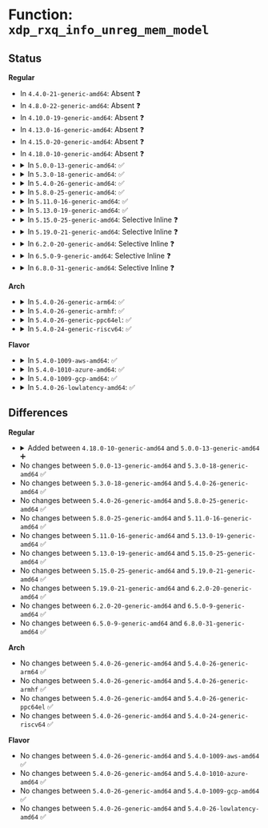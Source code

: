# Function: <code>xdp_rxq_info_unreg_mem_model</code>

## Status
<b>Regular</b>
<ul>
<li>
In <code>4.4.0-21-generic-amd64</code>: Absent ❓
</li>
<li>
In <code>4.8.0-22-generic-amd64</code>: Absent ❓
</li>
<li>
In <code>4.10.0-19-generic-amd64</code>: Absent ❓
</li>
<li>
In <code>4.13.0-16-generic-amd64</code>: Absent ❓
</li>
<li>
In <code>4.15.0-20-generic-amd64</code>: Absent ❓
</li>
<li>
In <code>4.18.0-10-generic-amd64</code>: Absent ❓
</li>
<li>
<details>
<summary>In <code>5.0.0-13-generic-amd64</code>: ✅</summary>

```c
void xdp_rxq_info_unreg_mem_model(struct xdp_rxq_info * xdp_rxq)
```

```json
{
  "name": "xdp_rxq_info_unreg_mem_model",
  "collision_type": "Unique Global",
  "inline_type": "No",
  "funcs": [
    {
      "addr": 18446744071588158640,
      "name": "xdp_rxq_info_unreg_mem_model",
      "external": true,
      "loc": "net/core/xdp.c:97",
      "file": "net/core/xdp.c",
      "inline": "seen, unknown",
      "caller_inline": [],
      "caller_func": [
        "net/core/xdp.c:xdp_rxq_info_unreg"
      ]
    }
  ],
  "symbols": [
    {
      "addr": 18446744071588158640,
      "name": "xdp_rxq_info_unreg_mem_model",
      "section": ".text",
      "bind": "STB_GLOBAL",
      "size": 649
    }
  ]
}
```
</details>
</li>
<li>
<details>
<summary>In <code>5.3.0-18-generic-amd64</code>: ✅</summary>

```c
void xdp_rxq_info_unreg_mem_model(struct xdp_rxq_info * xdp_rxq)
```

```json
{
  "name": "xdp_rxq_info_unreg_mem_model",
  "collision_type": "Unique Global",
  "inline_type": "No",
  "funcs": [
    {
      "addr": 18446744071588481904,
      "name": "xdp_rxq_info_unreg_mem_model",
      "external": true,
      "loc": "net/core/xdp.c:146",
      "file": "net/core/xdp.c",
      "inline": "seen, unknown",
      "caller_inline": [],
      "caller_func": [
        "net/core/xdp.c:xdp_rxq_info_unreg"
      ]
    }
  ],
  "symbols": [
    {
      "addr": 18446744071588481904,
      "name": "xdp_rxq_info_unreg_mem_model",
      "section": ".text",
      "bind": "STB_GLOBAL",
      "size": 511
    }
  ]
}
```
</details>
</li>
<li>
<details>
<summary>In <code>5.4.0-26-generic-amd64</code>: ✅</summary>

```c
void xdp_rxq_info_unreg_mem_model(struct xdp_rxq_info * xdp_rxq)
```

```json
{
  "name": "xdp_rxq_info_unreg_mem_model",
  "collision_type": "Unique Global",
  "inline_type": "No",
  "funcs": [
    {
      "addr": 18446744071588687552,
      "name": "xdp_rxq_info_unreg_mem_model",
      "external": true,
      "loc": "net/core/xdp.c:137",
      "file": "net/core/xdp.c",
      "inline": "seen, unknown",
      "caller_inline": [],
      "caller_func": [
        "net/core/xdp.c:xdp_rxq_info_unreg"
      ]
    }
  ],
  "symbols": [
    {
      "addr": 18446744071588687552,
      "name": "xdp_rxq_info_unreg_mem_model",
      "section": ".text",
      "bind": "STB_GLOBAL",
      "size": 350
    }
  ]
}
```
</details>
</li>
<li>
<details>
<summary>In <code>5.8.0-25-generic-amd64</code>: ✅</summary>

```c
void xdp_rxq_info_unreg_mem_model(struct xdp_rxq_info * xdp_rxq)
```

```json
{
  "name": "xdp_rxq_info_unreg_mem_model",
  "collision_type": "Unique Global",
  "inline_type": "No",
  "funcs": [
    {
      "addr": 18446744071589551056,
      "name": "xdp_rxq_info_unreg_mem_model",
      "external": true,
      "loc": "net/core/xdp.c:113",
      "file": "net/core/xdp.c",
      "inline": "seen, unknown",
      "caller_inline": [],
      "caller_func": [
        "net/core/xdp.c:xdp_rxq_info_unreg"
      ]
    }
  ],
  "symbols": [
    {
      "addr": 18446744071589551056,
      "name": "xdp_rxq_info_unreg_mem_model",
      "section": ".text",
      "bind": "STB_GLOBAL",
      "size": 133
    }
  ]
}
```
</details>
</li>
<li>
<details>
<summary>In <code>5.11.0-16-generic-amd64</code>: ✅</summary>

```c
void xdp_rxq_info_unreg_mem_model(struct xdp_rxq_info * xdp_rxq)
```

```json
{
  "name": "xdp_rxq_info_unreg_mem_model",
  "collision_type": "Unique Global",
  "inline_type": "No",
  "funcs": [
    {
      "addr": 18446744071589559808,
      "name": "xdp_rxq_info_unreg_mem_model",
      "external": true,
      "loc": "net/core/xdp.c:113",
      "file": "net/core/xdp.c",
      "inline": "seen, unknown",
      "caller_inline": [],
      "caller_func": [
        "net/core/xdp.c:xdp_rxq_info_unreg"
      ]
    }
  ],
  "symbols": [
    {
      "addr": 18446744071589559808,
      "name": "xdp_rxq_info_unreg_mem_model",
      "section": ".text",
      "bind": "STB_GLOBAL",
      "size": 118
    }
  ]
}
```
</details>
</li>
<li>
<details>
<summary>In <code>5.13.0-19-generic-amd64</code>: ✅</summary>

```c
void xdp_rxq_info_unreg_mem_model(struct xdp_rxq_info * xdp_rxq)
```

```json
{
  "name": "xdp_rxq_info_unreg_mem_model",
  "collision_type": "Unique Global",
  "inline_type": "No",
  "funcs": [
    {
      "addr": 18446744071589457824,
      "name": "xdp_rxq_info_unreg_mem_model",
      "external": true,
      "loc": "net/core/xdp.c:113",
      "file": "net/core/xdp.c",
      "inline": "seen, unknown",
      "caller_inline": [],
      "caller_func": [
        "net/core/xdp.c:xdp_rxq_info_unreg"
      ]
    }
  ],
  "symbols": [
    {
      "addr": 18446744071589457824,
      "name": "xdp_rxq_info_unreg_mem_model",
      "section": ".text",
      "bind": "STB_GLOBAL",
      "size": 118
    }
  ]
}
```
</details>
</li>
<li>
<details>
<summary>In <code>5.15.0-25-generic-amd64</code>: Selective Inline ❓</summary>

```c
void xdp_rxq_info_unreg_mem_model(struct xdp_rxq_info * xdp_rxq)
```

```json
{
  "name": "xdp_rxq_info_unreg_mem_model",
  "collision_type": "Unique Global",
  "inline_type": "Selective",
  "funcs": [
    {
      "addr": 18446744071590195264,
      "name": "xdp_rxq_info_unreg_mem_model",
      "external": true,
      "loc": "net/core/xdp.c:113",
      "file": "net/core/xdp.c",
      "inline": "not declared, inlined",
      "caller_inline": [],
      "caller_func": []
    }
  ],
  "symbols": [
    {
      "addr": 18446744071590195264,
      "name": "xdp_rxq_info_unreg_mem_model",
      "section": ".text",
      "bind": "STB_GLOBAL",
      "size": 130
    }
  ]
}
```
</details>
</li>
<li>
<details>
<summary>In <code>5.19.0-21-generic-amd64</code>: Selective Inline ❓</summary>

```c
void xdp_rxq_info_unreg_mem_model(struct xdp_rxq_info * xdp_rxq)
```

```json
{
  "name": "xdp_rxq_info_unreg_mem_model",
  "collision_type": "Unique Global",
  "inline_type": "Selective",
  "funcs": [
    {
      "addr": 18446744071591761726,
      "name": "xdp_rxq_info_unreg_mem_model",
      "external": true,
      "loc": "net/core/xdp.c:135",
      "file": "net/core/xdp.c",
      "inline": "not declared, inlined",
      "caller_inline": [
        "net/core/xdp.c:__xdp_rxq_info_reg",
        "net/core/xdp.c:__xdp_rxq_info_reg"
      ],
      "caller_func": []
    }
  ],
  "symbols": [
    {
      "addr": 18446744071591761376,
      "name": "xdp_rxq_info_unreg_mem_model",
      "section": ".text",
      "bind": "STB_GLOBAL",
      "size": 54
    }
  ]
}
```
</details>
</li>
<li>
<details>
<summary>In <code>6.2.0-20-generic-amd64</code>: Selective Inline ❓</summary>

```c
void xdp_rxq_info_unreg_mem_model(struct xdp_rxq_info * xdp_rxq)
```

```json
{
  "name": "xdp_rxq_info_unreg_mem_model",
  "collision_type": "Unique Global",
  "inline_type": "Selective",
  "funcs": [
    {
      "addr": 18446744071593552030,
      "name": "xdp_rxq_info_unreg_mem_model",
      "external": true,
      "loc": "net/core/xdp.c:135",
      "file": "net/core/xdp.c",
      "inline": "not declared, inlined",
      "caller_inline": [
        "net/core/xdp.c:__xdp_rxq_info_reg",
        "net/core/xdp.c:__xdp_rxq_info_reg"
      ],
      "caller_func": []
    }
  ],
  "symbols": [
    {
      "addr": 18446744071593549584,
      "name": "xdp_rxq_info_unreg_mem_model",
      "section": ".text",
      "bind": "STB_GLOBAL",
      "size": 54
    }
  ]
}
```
</details>
</li>
<li>
<details>
<summary>In <code>6.5.0-9-generic-amd64</code>: Selective Inline ❓</summary>

```c
void xdp_rxq_info_unreg_mem_model(struct xdp_rxq_info * xdp_rxq)
```

```json
{
  "name": "xdp_rxq_info_unreg_mem_model",
  "collision_type": "Unique Global",
  "inline_type": "Selective",
  "funcs": [
    {
      "addr": 18446744071594021381,
      "name": "xdp_rxq_info_unreg_mem_model",
      "external": true,
      "loc": "net/core/xdp.c:137",
      "file": "net/core/xdp.c",
      "inline": "not declared, inlined",
      "caller_inline": [
        "net/core/xdp.c:__xdp_rxq_info_reg",
        "net/core/xdp.c:__xdp_rxq_info_reg"
      ],
      "caller_func": []
    }
  ],
  "symbols": [
    {
      "addr": 18446744071594019696,
      "name": "xdp_rxq_info_unreg_mem_model",
      "section": ".text",
      "bind": "STB_GLOBAL",
      "size": 54
    }
  ]
}
```
</details>
</li>
<li>
<details>
<summary>In <code>6.8.0-31-generic-amd64</code>: Selective Inline ❓</summary>

```c
void xdp_rxq_info_unreg_mem_model(struct xdp_rxq_info * xdp_rxq)
```

```json
{
  "name": "xdp_rxq_info_unreg_mem_model",
  "collision_type": "Unique Global",
  "inline_type": "Selective",
  "funcs": [
    {
      "addr": 18446744071594807509,
      "name": "xdp_rxq_info_unreg_mem_model",
      "external": true,
      "loc": "net/core/xdp.c:137",
      "file": "net/core/xdp.c",
      "inline": "not declared, inlined",
      "caller_inline": [
        "net/core/xdp.c:__xdp_rxq_info_reg",
        "net/core/xdp.c:__xdp_rxq_info_reg"
      ],
      "caller_func": []
    }
  ],
  "symbols": [
    {
      "addr": 18446744071594805824,
      "name": "xdp_rxq_info_unreg_mem_model",
      "section": ".text",
      "bind": "STB_GLOBAL",
      "size": 54
    }
  ]
}
```
</details>
</li>
</ul>
<b>Arch</b>
<ul>
<li>
<details>
<summary>In <code>5.4.0-26-generic-arm64</code>: ✅</summary>

```c
void xdp_rxq_info_unreg_mem_model(struct xdp_rxq_info * xdp_rxq)
```

```json
{
  "name": "xdp_rxq_info_unreg_mem_model",
  "collision_type": "Unique Global",
  "inline_type": "No",
  "funcs": [
    {
      "addr": 18446603336502241840,
      "name": "xdp_rxq_info_unreg_mem_model",
      "external": true,
      "loc": "net/core/xdp.c:137",
      "file": "net/core/xdp.c",
      "inline": "seen, unknown",
      "caller_inline": [],
      "caller_func": [
        "net/core/xdp.c:xdp_rxq_info_unreg"
      ]
    }
  ],
  "symbols": [
    {
      "addr": 18446603336502241840,
      "name": "xdp_rxq_info_unreg_mem_model",
      "section": ".text",
      "bind": "STB_GLOBAL",
      "size": 388
    }
  ]
}
```
</details>
</li>
<li>
<details>
<summary>In <code>5.4.0-26-generic-armhf</code>: ✅</summary>

```c
void xdp_rxq_info_unreg_mem_model(struct xdp_rxq_info * xdp_rxq)
```

```json
{
  "name": "xdp_rxq_info_unreg_mem_model",
  "collision_type": "Unique Global",
  "inline_type": "No",
  "funcs": [
    {
      "addr": 3234987440,
      "name": "xdp_rxq_info_unreg_mem_model",
      "external": true,
      "loc": "net/core/xdp.c:137",
      "file": "net/core/xdp.c",
      "inline": "seen, unknown",
      "caller_inline": [],
      "caller_func": [
        "net/core/xdp.c:xdp_rxq_info_unreg"
      ]
    }
  ],
  "symbols": [
    {
      "addr": 3234987440,
      "name": "xdp_rxq_info_unreg_mem_model",
      "section": ".text",
      "bind": "STB_GLOBAL",
      "size": 276
    }
  ]
}
```
</details>
</li>
<li>
<details>
<summary>In <code>5.4.0-26-generic-ppc64el</code>: ✅</summary>

```c
void xdp_rxq_info_unreg_mem_model(struct xdp_rxq_info * xdp_rxq)
```

```json
{
  "name": "xdp_rxq_info_unreg_mem_model",
  "collision_type": "Unique Global",
  "inline_type": "No",
  "funcs": [
    {
      "addr": 13835058055295733824,
      "name": "xdp_rxq_info_unreg_mem_model",
      "external": true,
      "loc": "net/core/xdp.c:137",
      "file": "net/core/xdp.c",
      "inline": "seen, unknown",
      "caller_inline": [],
      "caller_func": [
        "net/core/xdp.c:xdp_rxq_info_unreg"
      ]
    }
  ],
  "symbols": [
    {
      "addr": 13835058055295733824,
      "name": "xdp_rxq_info_unreg_mem_model",
      "section": ".text",
      "bind": "STB_GLOBAL",
      "size": 548
    }
  ]
}
```
</details>
</li>
<li>
<details>
<summary>In <code>5.4.0-24-generic-riscv64</code>: ✅</summary>

```c
void xdp_rxq_info_unreg_mem_model(struct xdp_rxq_info * xdp_rxq)
```

```json
{
  "name": "xdp_rxq_info_unreg_mem_model",
  "collision_type": "Unique Global",
  "inline_type": "No",
  "funcs": [
    {
      "addr": 18446743936278482680,
      "name": "xdp_rxq_info_unreg_mem_model",
      "external": true,
      "loc": "net/core/xdp.c:137",
      "file": "net/core/xdp.c",
      "inline": "seen, unknown",
      "caller_inline": [],
      "caller_func": [
        "net/core/xdp.c:xdp_rxq_info_unreg"
      ]
    }
  ],
  "symbols": [
    {
      "addr": 18446743936278482680,
      "name": "xdp_rxq_info_unreg_mem_model",
      "section": ".text",
      "bind": "STB_GLOBAL",
      "size": 316
    }
  ]
}
```
</details>
</li>
</ul>
<b>Flavor</b>
<ul>
<li>
<details>
<summary>In <code>5.4.0-1009-aws-amd64</code>: ✅</summary>

```c
void xdp_rxq_info_unreg_mem_model(struct xdp_rxq_info * xdp_rxq)
```

```json
{
  "name": "xdp_rxq_info_unreg_mem_model",
  "collision_type": "Unique Global",
  "inline_type": "No",
  "funcs": [
    {
      "addr": 18446744071588294288,
      "name": "xdp_rxq_info_unreg_mem_model",
      "external": true,
      "loc": "net/core/xdp.c:137",
      "file": "net/core/xdp.c",
      "inline": "seen, unknown",
      "caller_inline": [],
      "caller_func": [
        "net/core/xdp.c:xdp_rxq_info_unreg"
      ]
    }
  ],
  "symbols": [
    {
      "addr": 18446744071588294288,
      "name": "xdp_rxq_info_unreg_mem_model",
      "section": ".text",
      "bind": "STB_GLOBAL",
      "size": 350
    }
  ]
}
```
</details>
</li>
<li>
<details>
<summary>In <code>5.4.0-1010-azure-amd64</code>: ✅</summary>

```c
void xdp_rxq_info_unreg_mem_model(struct xdp_rxq_info * xdp_rxq)
```

```json
{
  "name": "xdp_rxq_info_unreg_mem_model",
  "collision_type": "Unique Global",
  "inline_type": "No",
  "funcs": [
    {
      "addr": 18446744071588007104,
      "name": "xdp_rxq_info_unreg_mem_model",
      "external": true,
      "loc": "net/core/xdp.c:137",
      "file": "net/core/xdp.c",
      "inline": "seen, unknown",
      "caller_inline": [],
      "caller_func": [
        "net/core/xdp.c:xdp_rxq_info_unreg"
      ]
    }
  ],
  "symbols": [
    {
      "addr": 18446744071588007104,
      "name": "xdp_rxq_info_unreg_mem_model",
      "section": ".text",
      "bind": "STB_GLOBAL",
      "size": 350
    }
  ]
}
```
</details>
</li>
<li>
<details>
<summary>In <code>5.4.0-1009-gcp-amd64</code>: ✅</summary>

```c
void xdp_rxq_info_unreg_mem_model(struct xdp_rxq_info * xdp_rxq)
```

```json
{
  "name": "xdp_rxq_info_unreg_mem_model",
  "collision_type": "Unique Global",
  "inline_type": "No",
  "funcs": [
    {
      "addr": 18446744071588626112,
      "name": "xdp_rxq_info_unreg_mem_model",
      "external": true,
      "loc": "net/core/xdp.c:137",
      "file": "net/core/xdp.c",
      "inline": "seen, unknown",
      "caller_inline": [],
      "caller_func": [
        "net/core/xdp.c:xdp_rxq_info_unreg"
      ]
    }
  ],
  "symbols": [
    {
      "addr": 18446744071588626112,
      "name": "xdp_rxq_info_unreg_mem_model",
      "section": ".text",
      "bind": "STB_GLOBAL",
      "size": 350
    }
  ]
}
```
</details>
</li>
<li>
<details>
<summary>In <code>5.4.0-26-lowlatency-amd64</code>: ✅</summary>

```c
void xdp_rxq_info_unreg_mem_model(struct xdp_rxq_info * xdp_rxq)
```

```json
{
  "name": "xdp_rxq_info_unreg_mem_model",
  "collision_type": "Unique Global",
  "inline_type": "No",
  "funcs": [
    {
      "addr": 18446744071588763984,
      "name": "xdp_rxq_info_unreg_mem_model",
      "external": true,
      "loc": "net/core/xdp.c:137",
      "file": "net/core/xdp.c",
      "inline": "seen, unknown",
      "caller_inline": [],
      "caller_func": [
        "net/core/xdp.c:xdp_rxq_info_unreg"
      ]
    }
  ],
  "symbols": [
    {
      "addr": 18446744071588763984,
      "name": "xdp_rxq_info_unreg_mem_model",
      "section": ".text",
      "bind": "STB_GLOBAL",
      "size": 885
    }
  ]
}
```
</details>
</li>
</ul>

## Differences
<b>Regular</b>
<ul>
<li>
<details>
<summary>Added between <code>4.18.0-10-generic-amd64</code> and <code>5.0.0-13-generic-amd64</code> ➕</summary>

```c
void xdp_rxq_info_unreg_mem_model(struct xdp_rxq_info * xdp_rxq)
```
</details>
</li>
<li>
No changes between <code>5.0.0-13-generic-amd64</code> and <code>5.3.0-18-generic-amd64</code> ✅
</li>
<li>
No changes between <code>5.3.0-18-generic-amd64</code> and <code>5.4.0-26-generic-amd64</code> ✅
</li>
<li>
No changes between <code>5.4.0-26-generic-amd64</code> and <code>5.8.0-25-generic-amd64</code> ✅
</li>
<li>
No changes between <code>5.8.0-25-generic-amd64</code> and <code>5.11.0-16-generic-amd64</code> ✅
</li>
<li>
No changes between <code>5.11.0-16-generic-amd64</code> and <code>5.13.0-19-generic-amd64</code> ✅
</li>
<li>
No changes between <code>5.13.0-19-generic-amd64</code> and <code>5.15.0-25-generic-amd64</code> ✅
</li>
<li>
No changes between <code>5.15.0-25-generic-amd64</code> and <code>5.19.0-21-generic-amd64</code> ✅
</li>
<li>
No changes between <code>5.19.0-21-generic-amd64</code> and <code>6.2.0-20-generic-amd64</code> ✅
</li>
<li>
No changes between <code>6.2.0-20-generic-amd64</code> and <code>6.5.0-9-generic-amd64</code> ✅
</li>
<li>
No changes between <code>6.5.0-9-generic-amd64</code> and <code>6.8.0-31-generic-amd64</code> ✅
</li>
</ul>
<b>Arch</b>
<ul>
<li>
No changes between <code>5.4.0-26-generic-amd64</code> and <code>5.4.0-26-generic-arm64</code> ✅
</li>
<li>
No changes between <code>5.4.0-26-generic-amd64</code> and <code>5.4.0-26-generic-armhf</code> ✅
</li>
<li>
No changes between <code>5.4.0-26-generic-amd64</code> and <code>5.4.0-26-generic-ppc64el</code> ✅
</li>
<li>
No changes between <code>5.4.0-26-generic-amd64</code> and <code>5.4.0-24-generic-riscv64</code> ✅
</li>
</ul>
<b>Flavor</b>
<ul>
<li>
No changes between <code>5.4.0-26-generic-amd64</code> and <code>5.4.0-1009-aws-amd64</code> ✅
</li>
<li>
No changes between <code>5.4.0-26-generic-amd64</code> and <code>5.4.0-1010-azure-amd64</code> ✅
</li>
<li>
No changes between <code>5.4.0-26-generic-amd64</code> and <code>5.4.0-1009-gcp-amd64</code> ✅
</li>
<li>
No changes between <code>5.4.0-26-generic-amd64</code> and <code>5.4.0-26-lowlatency-amd64</code> ✅
</li>
</ul>

